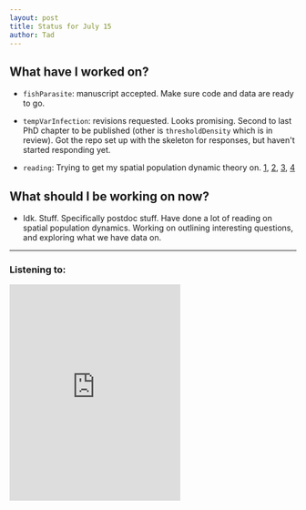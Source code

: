 ```yaml
---
layout: post
title: Status for July 15
author: Tad
---
```


## What have I worked on?

* `fishParasite`: manuscript accepted. Make sure code and data are ready to go.

* `tempVarInfection`: revisions requested. Looks promising. Second to last PhD chapter to be published (other is `thresholdDensity` which is in review). Got the repo set up with the skeleton for responses, but haven't started responding yet.

* `reading`: Trying to get my spatial population dynamic theory on. [1](http://link.springer.com/article/10.1007/s12080-015-0271-y), [2](http://www.tandfonline.com/doi/pdf/10.1080/17513758.2015.1020576), [3](http://onlinelibrary.wiley.com/doi/10.1111/j.1461-0248.2011.01643.x/full),
[4](http://arxiv.org/pdf/1305.2769.pdf)



## What should I be working on now?

* Idk. Stuff. Specifically postdoc stuff. Have done a lot of reading on spatial population dynamics. Working on outlining interesting questions, and exploring what we have data on.









---

### Listening to:
 <iframe src='https://embed.spotify.com/?uri=spotify%3Atrack%3A7ofZgS5xDW0XodfjaXWvZG' width='300' height='380' frameborder='0' allowtransparency='true'></iframe>
 <i class='fa fa-code' style='color:pink'></i>
